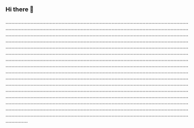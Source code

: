 ### Hi there 👋

...............................................................................................................................................................................................................................................................................................................................................................................................................................................................................................................................................................................................................................................................................................................................................................................................................................................................................................................................................................................................................................................................................................................................................................................................................................................................................................................................................................................................................................................................................................................................................................................................................................................................................................................................................................................................................................................................................................................................................................................................................................................................................